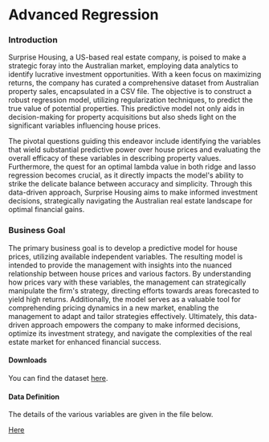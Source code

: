 # Advanced Regression

<h3> Introduction </h3>
<p> Surprise Housing, a US-based real estate company, is poised to make a strategic foray into the Australian market, employing data analytics to identify lucrative investment opportunities. With a keen focus on maximizing returns, the company has curated a comprehensive dataset from Australian property sales, encapsulated in a CSV file. The objective is to construct a robust regression model, utilizing regularization techniques, to predict the true value of potential properties. This predictive model not only aids in decision-making for property acquisitions but also sheds light on the significant variables influencing house prices.

<br>

The pivotal questions guiding this endeavor include identifying the variables that wield substantial predictive power over house prices and evaluating the overall efficacy of these variables in describing property values. Furthermore, the quest for an optimal lambda value in both ridge and lasso regression becomes crucial, as it directly impacts the model's ability to strike the delicate balance between accuracy and simplicity. Through this data-driven approach, Surprise Housing aims to make informed investment decisions, strategically navigating the Australian real estate landscape for optimal financial gains. </p>

<h3> Business Goal </h3>
<p> The primary business goal is to develop a predictive model for house prices, utilizing available independent variables. The resulting model is intended to provide the management with insights into the nuanced relationship between house prices and various factors. By understanding how prices vary with these variables, the management can strategically manipulate the firm's strategy, directing efforts towards areas forecasted to yield high returns. Additionally, the model serves as a valuable tool for comprehending pricing dynamics in a new market, enabling the management to adapt and tailor strategies effectively. Ultimately, this data-driven approach empowers the company to make informed decisions, optimize its investment strategy, and navigate the complexities of the real estate market for enhanced financial success. </p>

<h4> Downloads </h4>

<p>You can find the dataset <a href="https://ml-course3-upgrad.s3.amazonaws.com/Assignment_+Advanced+Regression/train.csv">here</a>.</p>

<h4>Data Definition</h4>
<p>The details of the various variables are given in the file below.</p>
<a href="https://cdn.upgrad.com/UpGrad/temp/87f67e28-c47e-4725-ae3c-111142c7eaba/data_description.txt"> Here </a>
